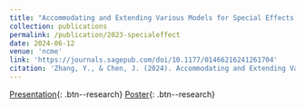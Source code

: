 ```yaml
---
title: "Accommodating and Extending Various Models for Special Effects Within the Generalized Partially Confirmatory Factor Analysis Framework"
collection: publications
permalink: /publication/2023-specialeffect
date: 2024-06-12
venue: 'ncme'
link: 'https://journals.sagepub.com/doi/10.1177/01466216241261704'
citation: 'Zhang, Y., & Chen, J. (2024). Accommodating and Extending Various Models for Special Effects Within the Generalized Partially Confirmatory Factor Analysis Framework. Applied Psychological Measurement, 48(4-5), 208-229. https://doi.org/10.1177/01466216241261704'
---
```


[Presentation](/files/html/posts/NCME_SE_pre.html){: .btn--research} [Poster](/files/pdf/research/NCME2023poster.pdf){: .btn--research}